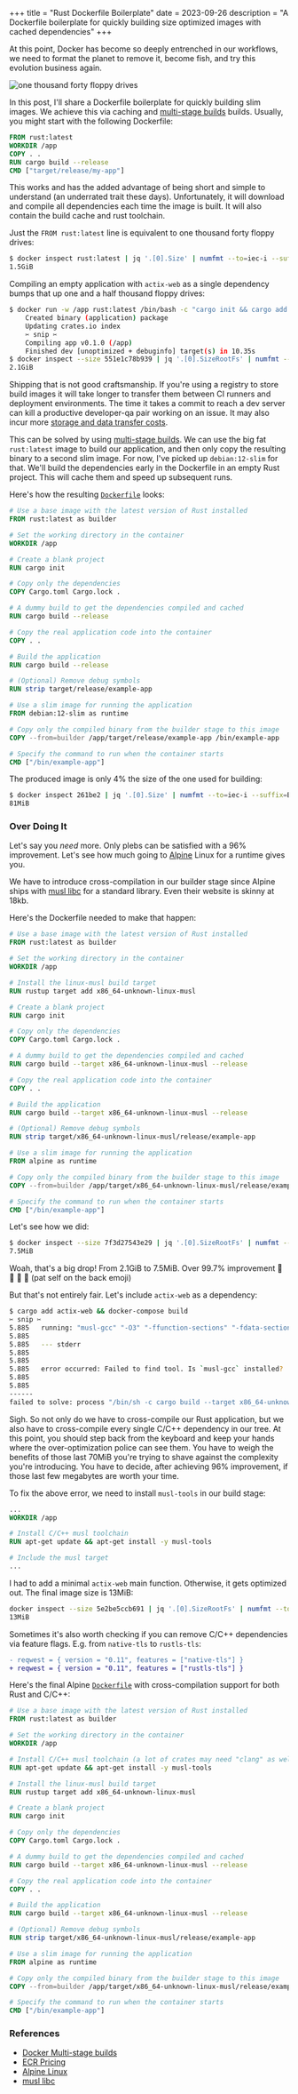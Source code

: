 +++
title = "Rust Dockerfile Boilerplate"
date = 2023-09-26
description = "A Dockerfile boilerplate for quickly building size optimized images with cached dependencies"
+++

At this point, Docker has become so deeply entrenched in our workflows, we need to format the planet to remove it, become fish, and try this evolution business again.

![one thousand forty floppy drives](cover.png)

In this post, I'll share a Dockerfile boilerplate for quickly building slim images. We achieve this via caching and [multi-stage builds](https://docs.docker.com/build/building/multi-stage/) builds. Usually, you might start with the following Dockerfile:<!-- more -->

```Dockerfile
FROM rust:latest
WORKDIR /app
COPY . .
RUN cargo build --release
CMD ["target/release/my-app"]
```

This works and has the added advantage of being short and simple to understand (an underrated trait these days). Unfortunately, it will download and compile all dependencies each time the image is built. It will also contain the build cache and rust toolchain.

Just the `FROM rust:latest` line is equivalent to one thousand forty floppy drives:
```bash
$ docker inspect rust:latest | jq '.[0].Size' | numfmt --to=iec-i --suffix=B
1.5GiB
```

Compiling an empty application with `actix-web` as a single dependency bumps that up one and a half thousand floppy drives:
```bash
$ docker run -w /app rust:latest /bin/bash -c "cargo init && cargo add actix-web && cargo build"
    Created binary (application) package
    Updating crates.io index
    ✂️ snip ✂️
    Compiling app v0.1.0 (/app)
    Finished dev [unoptimized + debuginfo] target(s) in 10.35s
$ docker inspect --size 551e1c78b939 | jq '.[0].SizeRootFs' | numfmt --to=iec-i --suffix=B
2.1GiB
```

Shipping that is not good craftsmanship. If you're using a registry to store build images it will take longer to transfer them between CI runners and deployment environments. The time it takes a commit to reach a dev server can kill a productive developer-qa pair working on an issue. It may also incur more [storage and data transfer costs](https://aws.amazon.com/ecr/pricing/).

This can be solved by using [multi-stage builds](https://docs.docker.com/build/building/multi-stage/). We can use the big fat `rust:latest` image to build our application, and then only copy the resulting binary to a second slim image. For now, I've picked up `debian:12-slim` for that. We'll build the dependencies early in the Dockerfile in an empty Rust project. This will cache them and speed up subsequent runs.

Here's how the resulting [`Dockerfile`](./Dockerfile.txt) looks:
```Dockerfile
# Use a base image with the latest version of Rust installed
FROM rust:latest as builder

# Set the working directory in the container
WORKDIR /app

# Create a blank project
RUN cargo init

# Copy only the dependencies
COPY Cargo.toml Cargo.lock .

# A dummy build to get the dependencies compiled and cached
RUN cargo build --release

# Copy the real application code into the container
COPY . .

# Build the application
RUN cargo build --release

# (Optional) Remove debug symbols
RUN strip target/release/example-app

# Use a slim image for running the application
FROM debian:12-slim as runtime

# Copy only the compiled binary from the builder stage to this image
COPY --from=builder /app/target/release/example-app /bin/example-app

# Specify the command to run when the container starts
CMD ["/bin/example-app"]
```

The produced image is only 4% the size of the one used for building:

```bash
$ docker inspect 261be2 | jq '.[0].Size' | numfmt --to=iec-i --suffix=B
81MiB
```

### Over Doing It

Let's say you *need* more. Only plebs can be satisfied with a 96% improvement. Let's see how much going to [Alpine](https://www.alpinelinux.org/) Linux for a runtime gives you.

We have to introduce cross-compilation in our builder stage since Alpine ships with [musl libc](https://www.musl-libc.org/) for a standard library. Even their website is skinny at 18kb.

Here's the Dockerfile needed to make that happen:
```Dockerfile
# Use a base image with the latest version of Rust installed
FROM rust:latest as builder

# Set the working directory in the container
WORKDIR /app

# Install the linux-musl build target
RUN rustup target add x86_64-unknown-linux-musl

# Create a blank project
RUN cargo init

# Copy only the dependencies
COPY Cargo.toml Cargo.lock .

# A dummy build to get the dependencies compiled and cached
RUN cargo build --target x86_64-unknown-linux-musl --release

# Copy the real application code into the container
COPY . .

# Build the application
RUN cargo build --target x86_64-unknown-linux-musl --release

# (Optional) Remove debug symbols
RUN strip target/x86_64-unknown-linux-musl/release/example-app

# Use a slim image for running the application
FROM alpine as runtime

# Copy only the compiled binary from the builder stage to this image
COPY --from=builder /app/target/x86_64-unknown-linux-musl/release/example-app /bin/example-app

# Specify the command to run when the container starts
CMD ["/bin/example-app"]

```

Let's see how we did:
```bash
$ docker inspect --size 7f3d27543e29 | jq '.[0].SizeRootFs' | numfmt --to=iec-i --suffix=B
7.5MiB
```

Woah, that's a big drop! From 2.1GiB to 7.5MiB. Over 99.7% improvement 🤝 🥇 🥇 🤝 (pat self on the back emoji)

But that's not entirely fair. Let's include `actix-web` as a dependency:
```bash
$ cargo add actix-web && docker-compose build
✂️ snip ✂️
5.885   running: "musl-gcc" "-O3" "-ffunction-sections" "-fdata-sections" "-fPIC" "-m64" "-I" "zstd/lib/" "-I" "zstd/lib/common" "-I" "zstd/lib/legacy" "-fvisibility=hidden" "-DZSTD_LIB_DEPRECATED=0" "-DXXH_PRIVATE_API=" "-DZSTDLIB_VISIBILITY=" "-DZDICTLIB_VISIBILITY=" "-DZSTDERRORLIB_VISIBILITY=" "-DZSTD_LEGACY_SUPPORT=1" "-o" "/app/target/x86_64-unknown-linux-musl/release/build/zstd-sys-d5ce7566f728ee39/out/zstd/lib/common/debug.o" "-c" "zstd/lib/common/debug.c"
5.885 
5.885   --- stderr
5.885 
5.885 
5.885   error occurred: Failed to find tool. Is `musl-gcc` installed?
5.885 
5.885 
------
failed to solve: process "/bin/sh -c cargo build --target x86_64-unknown-linux-musl --release" did not complete successfully: exit code: 101
```

Sigh. So not only do we have to cross-compile our Rust application, but we also have to cross-compile every single C/C++ dependency in our tree. At this point, you should step back from the keyboard and keep your hands where the over-optimization police can see them. You have to weigh the benefits of those last 70MiB you're trying to shave against the complexity you're introducing. You have to decide, after achieving 96% improvement, if those last few megabytes are worth your time.

To fix the above error, we need to install `musl-tools` in our build stage:

```Dockerfile
...
WORKDIR /app

# Install C/C++ musl toolchain
RUN apt-get update && apt-get install -y musl-tools

# Include the musl target
...
```

I had to add a minimal `actix-web` main function. Otherwise, it gets optimized out. The final image size is 13MiB:
```bash
docker inspect --size 5e2be5ccb691 | jq '.[0].SizeRootFs' | numfmt --to=iec-i --suffix=B
13MiB
```

Sometimes it's also worth checking if you can remove C/C++ dependencies via feature flags. E.g. from `native-tls` to `rustls-tls`:
```diff
- reqwest = { version = "0.11", features = ["native-tls"] }
+ reqwest = { version = "0.11", features = ["rustls-tls"] }
```

Here's the final Alpine [`Dockerfile`](./Dockerfile-cross.txt) with cross-compilation support for both Rust and C/C++:
```Dockerfile
# Use a base image with the latest version of Rust installed
FROM rust:latest as builder

# Set the working directory in the container
WORKDIR /app

# Install C/C++ musl toolchain (a lot of crates may need "clang" as well)
RUN apt-get update && apt-get install -y musl-tools

# Install the linux-musl build target
RUN rustup target add x86_64-unknown-linux-musl

# Create a blank project
RUN cargo init

# Copy only the dependencies
COPY Cargo.toml Cargo.lock .

# A dummy build to get the dependencies compiled and cached
RUN cargo build --target x86_64-unknown-linux-musl --release

# Copy the real application code into the container
COPY . .

# Build the application
RUN cargo build --target x86_64-unknown-linux-musl --release

# (Optional) Remove debug symbols
RUN strip target/x86_64-unknown-linux-musl/release/example-app

# Use a slim image for running the application
FROM alpine as runtime

# Copy only the compiled binary from the builder stage to this image
COPY --from=builder /app/target/x86_64-unknown-linux-musl/release/example-app /bin/example-app

# Specify the command to run when the container starts
CMD ["/bin/example-app"]
```

### References

- [Docker Multi-stage builds](https://docs.docker.com/build/building/multi-stage/)
- [ECR Pricing](https://aws.amazon.com/ecr/pricing/)
- [Alpine Linux](https://www.alpinelinux.org/)
- [musl libc](https://www.musl-libc.org/)